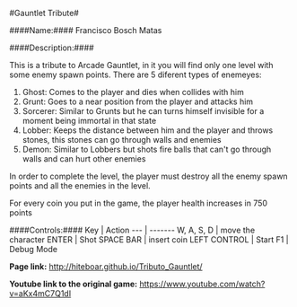 #Gauntlet Tribute#

####Name:####
Francisco Bosch Matas

####Description:####

This is a tribute to Arcade Gauntlet, in it you will find only one level with some enemy spawn points. 
There are 5 diferent types of enemeyes:

1. Ghost: Comes to the player and dies when collides with him
2. Grunt: Goes to a near position from the player and attacks him
2. Sorcerer: Similar to Grunts but he can turns himself invisible for a moment being immortal in that state
2. Lobber: Keeps the distance between him and the player and throws stones, this stones can go through walls and enemies
2. Demon: Similar to Lobbers but shots fire balls that can't go through walls and can hurt other enemies

In order to complete the level, the player must destroy all the enemy spawn points and all the enemies in the level. 
	  
For every coin you put in the game, the player health increases in 750 points

####Controls:####
Key | Action
--- | -------
W, A, S, D | move the character
ENTER | Shot
SPACE BAR | insert coin
LEFT CONTROL | Start
F1 | Debug Mode

**Page link:** <http://hiteboar.github.io/Tributo_Gauntlet/>

**Youtube link to the original game:** <https://www.youtube.com/watch?v=aKx4mC7Q1dI>
